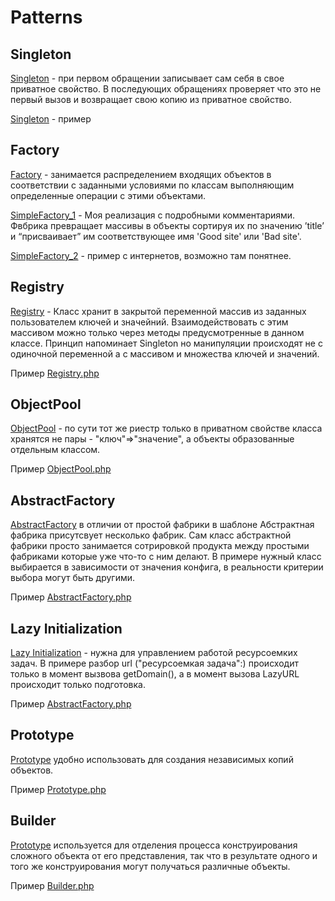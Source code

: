 # Patterns

## Singleton
 
<a href="https://github.com/Evg-qwerty/Patterns/tree/master/Singleton">Singleton</a> - при первом обращении записывает сам себя в свое приватное свойство. В последующих обращениях проверяет что это не первый вызов и возвращает свою копию из приватное свойство.

<a href="https://github.com/Evg-qwerty/Patterns/blob/master/Singleton/singleton_1.php">Singleton</a> - пример

## Factory

<a href="https://github.com/Evg-qwerty/Patterns/tree/master/Factory">Factory</a>  - занимается распределением входящих объектов в соответствии с заданными условиями по классам выполняющим определенные операции с этими объектами. 

<a href="https://github.com/Evg-qwerty/Patterns/blob/master/Factory/SimpleFactory_1.php">SimpleFactory_1</a> - Моя реализация с подробными комментариями. Фвбрика превращает массивы в объекты сортируя их по значению ’title’ и “присваивает” им соответствующее имя 'Good site' или 'Bad site'. 

<a href="https://github.com/Evg-qwerty/Patterns/blob/master/Factory/SimpleFactory_2.php">SimpleFactory_2</a> - пример с интернетов, возможно там понятнее.

## Registry

<a href="https://github.com/Evg-qwerty/Patterns/tree/master/Registry">Registry</a> - Класс хранит в закрытой переменной массив из заданных пользователем ключей и значейний. Взаимодействовать с этим массивом можно только через методы предусмотренные в данном классе. Принцип напоминает Singleton но манипуляции происходят не с одиночной переменной а с массивом и множества ключей и значений.

Пример <a href="https://github.com/Evg-qwerty/Patterns/blob/master/Registry/Registry.php">Registry.php</a> 

## ObjectPool

<a href="https://github.com/Evg-qwerty/Patterns/tree/master/ObjectPool">ObjectPool</a> - по сути тот же риестр только в приватном свойстве класса хранятся не пары - "ключ"=>"значение", а объекты образованные  отдельным классом.

Пример <a href="https://github.com/Evg-qwerty/Patterns/blob/master/ObjectPool/ObjectPool.php">ObjectPool.php</a>



## AbstractFactory

<a href="https://github.com/Evg-qwerty/Patterns/tree/master/AbstractFactory">AbstractFactory</a> в отличии от простой фабрики в шаблоне Абстрактная фабрика присутсвует несколько фабрик. Сам класс абстрактной фабрики просто занимается сотрировкой продукта между простыми фабриками которые уже что-то с ним делают. В примере нужный класс выбирается в зависимости от значения конфига, в реальности критерии выбора могут быть другими.

Пример <a href="https://github.com/Evg-qwerty/Patterns/blob/master/AbstractFactory/AbstractFactory.php">AbstractFactory.php</a>

## Lazy Initialization

<a href="https://github.com/Evg-qwerty/Patterns/tree/master/LazyInitialization">Lazy Initialization</a> - нужна для управлением работой ресурсоемких задач. В примере разбор url ("ресурсоемкая задача":) происходит только в момент вызвова getDomain(), а в момент вызова LazyURL происходит только подготовка.

Пример <a href="https://github.com/Evg-qwerty/Patterns/blob/master/LazyInitialization/LazyInitialization.php">AbstractFactory.php</a>

## Prototype
  
<a href="https://github.com/Evg-qwerty/Patterns/tree/master/Prototype">Prototype</a> удобно использовать для создания независимых копий объектов.

Пример <a href="https://github.com/Evg-qwerty/Patterns/blob/master/Prototype/Prototype.php">Prototype.php</a>

## Builder

<a href="https://github.com/Evg-qwerty/Patterns/tree/master/Builder">Prototype</a> используется для отделения процесса конструирования сложного объекта от его представления, так что в результате одного и того же конструирования могут получаться различные объекты.

Пример <a href="https://github.com/Evg-qwerty/Patterns/blob/master/Builder/Builder.php">Builder.php</a>